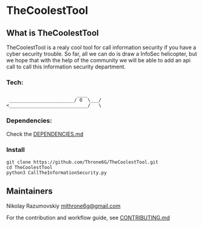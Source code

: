 # TheCoolestTool

## What is TheCoolestTool

TheCoolestTool is a realy cool tool for call information security if you have a cyber security trouble. So far, all we can do is draw a InfoSec helicopter, but we hope that with the help of the community we will be able to add an api call to call this information security department.

### Tech:
```
                          ____
 ________________________/ O  \___/
<_____________________________/   \
```

### Dependencies:
Check the [DEPENDENCIES.md](https://github.com/Throne6G/TheCoolestTool/blob/master/DEPENDENCIES.md)


### Install

```
git clone https://github.com/Throne6G/TheCoolestTool.git
cd TheCoolestTool
python3 CallTheInformationSecurity.py
```

## Maintainers

Nikolay Razumovskiy mjthrone6g@gmail.com

For the contribution and workflow guide, see [CONTRIBUTING.md](https://github.com/Throne6G/TheCoolestTool/blob/master/CONTRIBUTING.md)

